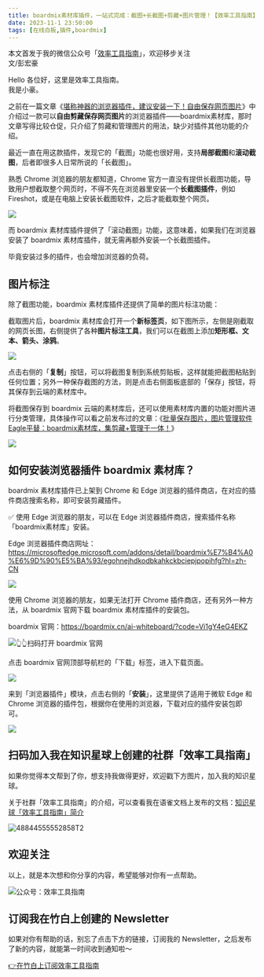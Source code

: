 ```yaml
---
title: boardmix素材库插件，一站式完成：截图+长截图+剪藏+图片管理！【效率工具指南】  
date: 2023-11-1 23:50:00               
tags: [在线白板,插件,boardmix]                                                                               
---
```

本文首发于我的微信公众号「[效率工具指南](https://mp.weixin.qq.com/s/vZYeyIkEgR_wDUnDf-XOLQ)」，欢迎移步关注         
文/彭宏豪  


Hello 各位好，这里是效率工具指南。  
我是小豪。  

之前在一篇文章《[堪称神器的浏览器插件，建议安装一下！自由保存网页图片](https://mp.weixin.qq.com/s/fI4rJsGKDRgYHtE7Ho8cnw)》中介绍过一款可以**自由剪藏保存网页图片**的浏览器插件——boardmix素材库，那时文章写得比较仓促，只介绍了剪藏和管理图片的用法，缺少对插件其他功能的介绍。  

最近一直在用这款插件，发现它的「截图」功能也很好用，支持**局部截图**和**滚动截图**，后者即很多人日常所说的「长截图」。  

熟悉 Chrome 浏览器的朋友都知道，Chrome 官方一直没有提供长截图功能，导致用户想截取整个网页时，不得不先在浏览器里安装一个**长截图插件**，例如 Fireshot，或是在电脑上安装长截图软件，之后才能截取整个网页。   


![](https://img.penghh.fun/2023/11/01/16988504231573.jpg)


而 boardmix 素材库插件提供了「滚动截图」功能，这意味着，如果我们在浏览器安装了 boardmix 素材库插件，就无需再额外安装一个长截图插件。

毕竟安装过多的插件，也会增加浏览器的负荷。     

## 图片标注

除了截图功能，boardmix 素材库插件还提供了简单的图片标注功能：  


截取图片后，boardmix 素材库会打开一个**新标签页**，如下图所示，左侧是刚截取的网页长图，右侧提供了各种**图片标注工具**，我们可以在截图上添加**矩形框、文本、箭头、涂鸦**。  

![](https://img.penghh.fun/2023/11/01/image-40.png)


点击右侧的「**复制**」按钮，可以将截图复制到系统剪贴板，这样就能把截图粘贴到任何位置；另外一种保存截图的方法，则是点击右侧面板底部的「保存」按钮，将其保存到云端的素材库中。       

将截图保存到 boardmix 云端的素材库后，还可以使用素材库内置的功能对图片进行分类管理，具体操作可以看之前发布过的文章：《[批量保存图片，图片管理软件Eagle平替：boardmix素材库，集剪藏+管理于一体！](https://mp.weixin.qq.com/s/jotXTANDOG9UczbgQ7lEwQ)》    


![](https://img.penghh.fun/2023/11/01/image-41.png)


## 如何安装浏览器插件 boardmix 素材库？    

boardmix 素材库插件已上架到 Chrome 和 Edge 浏览器的插件商店，在对应的插件商店搜索名称，即可安装剪藏插件。  

✅ 使用 Edge 浏览器的朋友，可以在 Edge 浏览器插件商店，搜索插件名称「boardmix素材库」安装。  

Edge 浏览器插件商店网址：     
https://microsoftedge.microsoft.com/addons/detail/boardmix%E7%B4%A0%E6%9D%90%E5%BA%93/egohnejhdkodbkahkckbciepjpopihfg?hl=zh-CN  

![](https://img.penghh.fun/2023/11/01/16988527689547.jpg)

使用 Chrome 浏览器的朋友，如果无法打开 Chrome 插件商店，还有另外一种方法，从 boardmix 官网下载 boardmix 素材库插件的安装包。   

boardmix 官网：https://boardmix.cn/ai-whiteboard/?code=Vi1gY4eG4EKZ    

![👆👆扫码打开 boardmix 官网](https://img.penghh.fun/2023/11/01/boardmix-chan-pin-er-wei-ma.png)


点击 boardmix 官网顶部导航栏的「下载」标签，进入下载页面。   

![](https://img.penghh.fun/2023/11/01/16988529928790.jpg)


来到「浏览器插件」模块，点击右侧的「**安装**」，这里提供了适用于微软 Edge 和 Chrome 浏览器的插件包，根据你在使用的浏览器，下载对应的插件安装包即可。   

![](https://img.penghh.fun/2023/11/01/image-42.png)


## 扫码加入我在知识星球上创建的社群「效率工具指南」  

如果你觉得本文帮到了你，想支持我做得更好，欢迎戳下方图片，加入我的知识星球。     

关于社群「效率工具指南」的介绍，可以查看我在语雀文档上发布的文档：[知识星球「效率工具指南」简介](https://www.yuque.com/penghonghao/af0aai/glwrg2dl0dqlegi6?singleDoc#)    

![48844555552858T2](https://img.penghh.fun/2023/03/25/48844555552858t2.JPG)   

## 欢迎关注     

以上，就是本次想和你分享的内容，希望能够对你有一点帮助。     

![公众号：效率工具指南](https://img.penghh.fun/2021/05/28/gong-zhong-hao-wei-bu-er-wei-ma-dailogo.png)   

## 订阅我在竹白上创建的 Newsletter   

如果对你有帮助的话，别忘了点击下方的链接，订阅我的 Newsletter，之后发布了新的内容，就能第一时间收到通知啦～  

[👉在竹白上订阅效率工具指南](https://penghh.zhubai.love/)         













